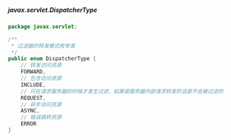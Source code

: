 ##### javax.servlet.DispatcherType
```java
package javax.servlet;

/**
 * 过滤器的转发模式枚举类
 */
public enum DispatcherType {
    // 转发访问资源
    FORWARD,
    // 包含访问资源
    INCLUDE,
    // 只在请求服务器的时候才发生过滤，如果是服务器内部请求转发的话是不会被过滤的
    REQUEST,
    // 异步访问资源
    ASYNC,
    // 错误跳转资源
    ERROR
}
```